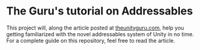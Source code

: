 # The Guru's tutorial on **Addressables**

This project will, along the article posted at [theunityguru.com](https://theunityguru.com), help you getting familiarized with the novel addressables system of Unity in no time. For a complete guide on this repository, feel free to read the article.